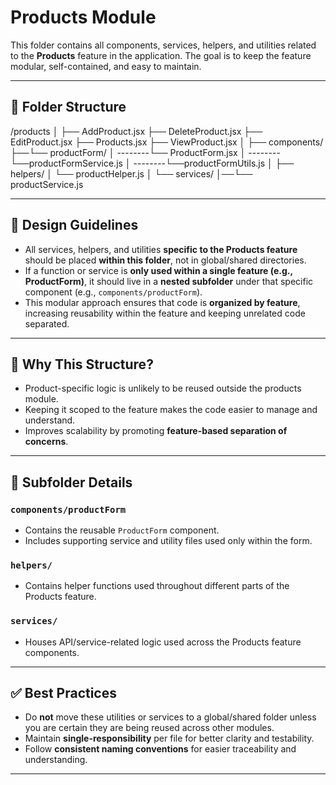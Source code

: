 # Products Module

This folder contains all components, services, helpers, and utilities related to the **Products** feature in the application. The goal is to keep the feature modular, self-contained, and easy to maintain.

---

## 📁 Folder Structure

/products
│
├── AddProduct.jsx
├── DeleteProduct.jsx
├── EditProduct.jsx
├── Products.jsx
├── ViewProduct.jsx
│
├── components/
├──└── productForm/
│ --------└── ProductForm.jsx
│ --------└──productFormService.js
│ --------└──productFormUtils.js
│
├── helpers/
│ └── productHelper.js
│
└── services/
│──└── productService.js

---

## 📌 Design Guidelines

- All services, helpers, and utilities **specific to the Products feature** should be placed **within this folder**, not in global/shared directories.
- If a function or service is **only used within a single feature (e.g., ProductForm)**, it should live in a **nested subfolder** under that specific component (e.g., `components/productForm`).
- This modular approach ensures that code is **organized by feature**, increasing reusability within the feature and keeping unrelated code separated.

---

## 🧠 Why This Structure?

- Product-specific logic is unlikely to be reused outside the products module.
- Keeping it scoped to the feature makes the code easier to manage and understand.
- Improves scalability by promoting **feature-based separation of concerns**.

---

## 🔧 Subfolder Details

### `components/productForm`

- Contains the reusable `ProductForm` component.
- Includes supporting service and utility files used only within the form.

### `helpers/`

- Contains helper functions used throughout different parts of the Products feature.

### `services/`

- Houses API/service-related logic used across the Products feature components.

---

## ✅ Best Practices

- Do **not** move these utilities or services to a global/shared folder unless you are certain they are being reused across other modules.
- Maintain **single-responsibility** per file for better clarity and testability.
- Follow **consistent naming conventions** for easier traceability and understanding.

---
